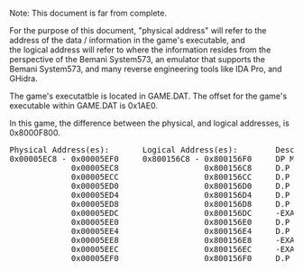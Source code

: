 Note: This document is far from complete. 

For the purpose of this document, "physical address" will refer to the address of the data / information in the game's executable, and  
the logical address will refer to where the information resides from the perspective of the Bemani System573, an emulator that supports the Bemani System573, and many reverse engineering tools like IDA Pro, and GHidra.

The game's executatble is located in GAME.DAT.  The offset for the game's executable within GAME.DAT is 0x1AE0.

In this game, the difference between the physical, and logical addresses, is 0x8000F800.

<pre>
Physical Address(es):       Logical Address(es):        Description:   
0x00005EC8 - 0x00005EF0     0x800156C8 - 0x800156F0     DP Multipliers
             0x00005EC8                  0x800156C8     D.P Multiplier For Perfects                | A value of 2
             0x00005ECC                  0x800156CC     D.P Multiplier For Greats                  | A value of 1
             0x00005ED0                  0x800156D0     D.P Multiplier For Goods                   | A value of 0
             0x00005ED4                  0x800156D4     D.P Multiplier For Boos                    | A value of -4
             0x00005ED8                  0x800156D8     D.P Multiplier For Misses                  | A value of -8
             0x00005EDC                  0x800156DC     -EXACT USE NOT YET KNOWN-                  | A value of 0
             0x00005EE0                  0x800156E0     D.P Multiplier for the TOTAL_STEPS count   | A value of 2 
             0x00005EE4                  0x800156E4     D.P Multiplier for the TOTAL_FREEZ count   | A value of 6
             0x00005EE8                  0x800156E8     -EXACT USE NOT YET KNOWN-                  | A value of 0
             0x00005EEC                  0x800156EC     -EXACT USE NOT YET KNOWN-                  | A value of 0
             0x00005EF0                  0x800156F0     D.P Multiplier For OKs                     | A value of 6
</pre>

